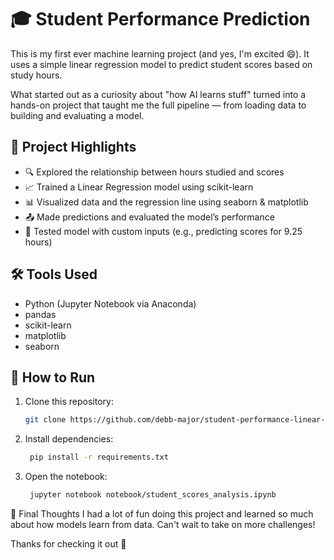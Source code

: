 # 🎓 Student Performance Prediction

This is my first ever machine learning project (and yes, I'm excited 😄). It uses a simple linear regression model to predict student scores based on study hours.

What started out as a curiosity about "how AI learns stuff" turned into a hands-on project that taught me the full pipeline — from loading data to building and evaluating a model.

## 📌 Project Highlights

- 🔍 Explored the relationship between hours studied and scores
- 📈 Trained a Linear Regression model using scikit-learn
- 📊 Visualized data and the regression line using seaborn & matplotlib
- 📤 Made predictions and evaluated the model’s performance
- 🧪 Tested model with custom inputs (e.g., predicting scores for 9.25 hours)

## 🛠️ Tools Used
- Python (Jupyter Notebook via Anaconda)
- pandas
- scikit-learn
- matplotlib
- seaborn

## 🚀 How to Run

1. Clone this repository:
   ```bash
   git clone https://github.com/debb-major/student-performance-linear-regression
   
2. Install dependencies:
   ```bash
    pip install -r requirements.txt

3. Open the notebook:
   ```bash
    jupyter notebook notebook/student_scores_analysis.ipynb


💬 Final Thoughts
I had a lot of fun doing this project and learned so much about how models learn from data. Can't wait to take on more challenges!

Thanks for checking it out 💙
